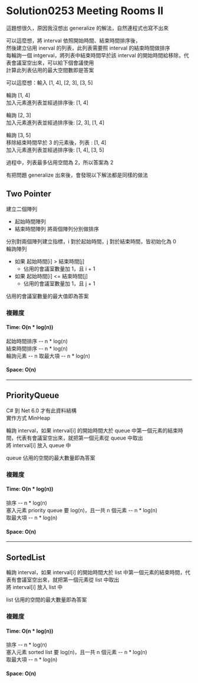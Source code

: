 # Solution0253 Meeting Rooms II

這題想很久，原因我沒想出 generalize 的解法，自然連程式也寫不出來  

可以這麼想，將 interval 依照開始時間、結束時間排序後，  
然後建立佔用 inerval 的列表，此列表需要照 interval 的結束時間做排序  
每輪詢一個 intgerval，將列表中結束時間早於該 interval 的開始時間給移除，代表會議室空出來，可以給下個會議使用  
計算此列表佔用的最大空間數即是答案

可以這麼想：輸入 [1, 4], [2, 3], [3, 5]  

輪詢 [1, 4]  
加入元素進列表並經過排序後: [1, 4]

輪詢 [2, 3]  
加入元素進列表並經過排序後: [2, 3], [1, 4]

輪詢 [3, 5]  
移除結束時間早於 3 的元素後，列表 : [1, 4]  
加入元素進列表並經過排序後: [1, 4], [3, 5]

過程中，列表最多佔用空間為 2，所以答案為 2

有把問題 generalize 出來後，會發現以下解法都是同樣的做法

## Two Pointer

建立二個陣列
- 起始時間陣列
- 結束時間陣列
將兩個陣列分別做排序  

分別對兩個陣列建立指標，i 對於起始時間，j 對於結束時間，皆初始化為 0  
輪詢陣列
- 如果 起始時間[i] > 結束時間[j]
  - 佔用的會議室數量加 1，且 i + 1
- 如果 起始時間[i] <= 結束時間[j]
  - 佔用的會議室數量加 1，且 j + 1

佔用的會議室數量的最大值即為答案

### 複雜度

#### Time: O(n * log(n))
起始時間排序 -- n * log(n)  
結束時間排序 -- n * log(n)  
輪詢元素 -- n
取最大項 -- n * log(n)  

#### Space: O(n)

---

## PriorityQueue

C# 到 Net 6.0 才有此資料結構  
實作方式 MinHeap

輪詢 interval，如果 interval[i] 的開始時間大於 queue 中第一個元素的結束時間，代表有會議室空出來，就把第一個元素從 queue 中取出  
將 interval[i] 放入 queue 中  

queue 佔用的空間的最大數量即為答案

### 複雜度

#### Time: O(n * log(n))
排序 -- n * log(n)  
塞入元素 priority queue 要 log(n)，且一共 n 個元素 -- n * log(n)  
取最大項 -- n * log(n)  

#### Space: O(n)

---

## SortedList

輪詢 interval，如果 interval[i] 的開始時間大於 list 中第一個元素的結束時間，代表有會議室空出來，就把第一個元素從 list 中取出  
將 interval[i] 放入 list 中  

list 佔用的空間的最大數量即為答案

### 複雜度

#### Time: O(n * log(n))
排序 -- n * log(n)  
塞入元素 sorted list 要 log(n)，且一共 n 個元素 -- n * log(n)  
取最大項 -- n * log(n)  

#### Space: O(n)